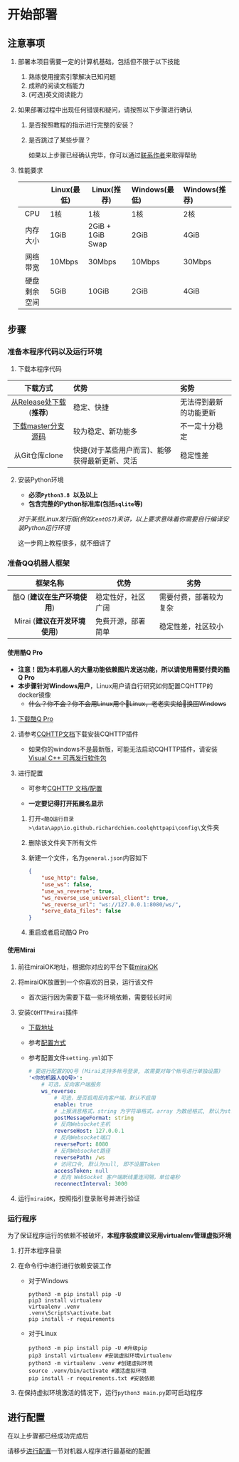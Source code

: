 # 开始部署

## 注意事项

1. 部署本项目需要一定的计算机基础，包括但不限于以下技能
    1. 熟练使用搜索引擎解决已知问题
    2. 成熟的阅读文档能力
    3. (可选)英文阅读能力

2. 如果部署过程中出现任何错误和疑问，请按照以下步骤进行确认

    1. 是否按照教程的指示进行完整的安装？

    2. 是否跳过了某些步骤？

        如果以上步骤已经确认完毕，你可以通过[联系作者](mailto:admin@yami,im)来取得帮助

3. 性能要求

    |              | Linux(最低) | Linux(推荐)      | Windows(最低) | Windows(推荐) |
    | :----------: | ----------- | ---------------- | :------------ | :------------ |
    |     CPU      | 1核         | 1核              | 1核           | 2核           |
    |   内存大小   | 1GiB        | 2GiB + 1GiB Swap | 2GiB          | 4GiB          |
    |   网络带宽   | 10Mbps      | 30Mbps           | 10Mbps        | 30Mbps        |
    | 硬盘剩余空间 | 5GiB        | 10GiB            | 2GiB          | 4GiB          |



## 步骤

### 准备本程序代码以及运行环境

1. 下载本程序代码

|                           下载方式                           | 优势                                           | 劣势                   |
| :----------------------------------------------------------: | :--------------------------------------------- | :--------------------- |
| [从Release处下载](https://github.com/mnixry/coolQPythonBot/releases/latest) (**推荐**) | 稳定、快捷                                     | 无法得到最新的功能更新 |
| [下载master分支源码](https://github.com/mnixry/coolQPythonBot/archive/master.zip) | 较为稳定、新功能多                             | 不一定十分稳定         |
|                        从Git仓库clone                        | 快捷(对于某些用户而言)、能够获得最新更新、灵活 | 稳定性差               |

2. 安装Python环境

    - **必须`Python3.8 `以及以上**
    - **包含完整的Python标准库(包括`sqlite`等)**

    *对于某些Linux发行版(例如`CentOS7`)来讲，以上要求意味着你需要自行编译安装Python运行环境*

    这一步网上教程很多，就不细讲了

### 准备QQ机器人框架

|            框架名称            | 优势               | 劣势                   |
| :----------------------------: | ------------------ | ---------------------- |
|  酷Q (**建议在生产环境使用**)  | 稳定性好，社区广阔 | 需要付费，部署较为复杂 |
| Mirai (**建议在开发环境使用**) | 免费开源，部署简单 | 稳定性差，社区较小     |

#### 使用酷Q Pro

- **注意！因为本机器人的大量功能依赖图片发送功能，所以请使用需要付费的酷Q Pro**
- **本步骤针对Windows用户**，Linux用户请自行研究如何配置CQHTTP的docker镜像
    - ~~什么？你不会？你不会用Linux用个🔨Linux，老老实实给👴换回Windows~~



1. [下载酷Q Pro](https://dlsec.cqp.me/cqp-full)

2. 请参考[CQHTTP文档](https://cqhttp.cc/docs/)下载安装CQHTTP插件

    - 如果你的windows不是最新版，可能无法启动CQHTTP插件，请安装[Visual C++ 可再发行软件包](https://aka.ms/vs/16/release/vc_redist.x86.exe)

3. 进行配置

    - 可参考[CQHTTP 文档/配置](https://cqhttp.cc/docs/#/Configuration)

    - **一定要记得打开拓展名显示**

        

    1. 打开`<酷Q运行目录>\data\app\io.github.richardchien.coolqhttpapi\config\`文件夹

    2. 删除该文件夹下所有文件

    3. 新建一个文件，名为`general.json`内容如下

        ```json
        {
            "use_http": false,
            "use_ws": false,
            "use_ws_reverse": true,
            "ws_reverse_use_universal_client": true,
            "ws_reverse_url": "ws://127.0.0.1:8080/ws/",
            "serve_data_files": false
        }
        ```

    4. 重启或者启动酷Q Pro

#### 使用Mirai

1. 前往miraiOK地址，根据你对应的平台下载[miraiOK](https://github.com/LXY1226/miraiOK#%E4%B8%8B%E8%BD%BD%E5%9C%B0%E5%9D%80)

2. 将miraiOK放置到一个你喜欢的目录，运行该文件

    - 首次运行因为需要下载一些环境依赖，需要较长时间

3. 安装`CQHTTPmirai`插件

    - [下载地址](https://github.com/yyuueexxiinngg/cqhttp-mirai/releases)
    - 参考[配置方式](https://github.com/yyuueexxiinngg/cqhttp-mirai#%E5%BC%80%E5%A7%8B%E4%BD%BF%E7%94%A8)

    - 参考配置文件`setting.yml`如下

        ```yaml
        # 要进行配置的QQ号 (Mirai支持多帐号登录, 故需要对每个帐号进行单独设置)
        '<你的机器人QQ号>':
            # 可选，反向客户端服务
            ws_reverse:
                # 可选，是否启用反向客户端，默认不启用
                enable: true
                # 上报消息格式，string 为字符串格式，array 为数组格式, 默认为string
                postMessageFormat: string
                # 反向Websocket主机
                reverseHost: 127.0.0.1
                # 反向Websocket端口
                reversePort: 8080
                # 反向Websocket路径
                reversePath: /ws
                # 访问口令, 默认为null, 即不设置Token
                accessToken: null
                # 反向 WebSocket 客户端断线重连间隔，单位毫秒
                reconnectInterval: 3000
        ```

4. 运行`miraiOK`，按照指引登录账号并进行验证

### 运行程序

为了保证程序运行的依赖不被破坏，**本程序极度建议采用virtualenv管理虚拟环境**

1. 打开本程序目录

2. 在命令行中进行进行依赖安装工作

    - 对于Windows

        ```
        python3 -m pip install pip -U
        pip3 install virtualenv
        virtualenv .venv
        .venv\Scripts\activate.bat
        pip install -r requirements
        ```

    - 对于Linux

        ```shell
        python3 -m pip install pip -U #升级pip
        pip3 install virtualenv #安装虚拟环境virtualenv
        python3 -m virtualenv .venv #创建虚拟环境
        source .venv/bin/activate #激活虚拟环境
        pip install -r requirements.txt #安装依赖
        ```

3. 在保持虚拟环境激活的情况下，运行`python3 main.py`即可启动程序

## 进行配置

在以上步骤都已经成功完成后

请移步[进行配置](Configuration.md)一节对机器人程序进行最基础的配置